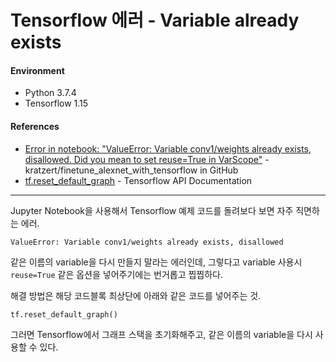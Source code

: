 # Tensorflow 에러 - Variable already exists

#### Environment

- Python 3.7.4
- Tensorflow 1.15

#### References

- [Error in notebook: "ValueError: Variable conv1/weights already exists, disallowed. Did you mean to set reuse=True in VarScope"](https://github.com/kratzert/finetune_alexnet_with_tensorflow/issues/8) - kratzert/finetune_alexnet_with_tensorflow in GitHub
- [tf.reset_default_graph](https://www.tensorflow.org/versions/r1.15/api_docs/python/tf/reset_default_graph) - Tensorflow API Documentation

---

Jupyter Notebook을 사용해서 Tensorflow 예제 코드를 돌려보다 보면 자주 직면하는 에러.

```
ValueError: Variable conv1/weights already exists, disallowed
```

같은 이름의 variable을 다시 만들지 말라는 에러인데, 그렇다고 variable 사용시 `reuse=True` 같은 옵션을 넣어주기에는 번거롭고 찝찝하다.

해결 방법은 해당 코드블록 최상단에 아래와 같은 코드를 넣어주는 것.

```
tf.reset_default_graph()
```

그러면 Tensorflow에서 그래프 스택을 초기화해주고, 같은 이름의 variable을 다시 사용할 수 있다.